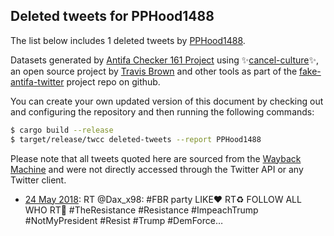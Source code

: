 ## Deleted tweets for PPHood1488

The list below includes 1 deleted tweets by
[PPHood1488](https://twitter.com/PPHood1488).



Datasets generated by [Antifa Checker 161 Project](https://twitter.com/antifacheck161) using ✨[cancel-culture](https://github.com/travisbrown/cancel-culture)✨, an open source project by 
[Travis Brown](https://twitter.com/travisbrown) and other tools as part of the 
[fake-antifa-twitter](https://github.com/antifacheck161/fake-antifa-twitter) project repo on github.

You can create your own updated version of this document by checking out and configuring the
repository and then running the following commands:

```bash
$ cargo build --release
$ target/release/twcc deleted-tweets --report PPHood1488
```

Please note that all tweets quoted here are sourced from the
[Wayback Machine](https://web.archive.org) and were not directly accessed through the Twitter API or
any Twitter client.

* [24 May 2018](https://web.archive.org/web/20180524043912/https://twitter.com/PPHood1488/status/999510100682379265): RT @Dax_x98: #FBR party  LIKE❤  RT♻️  FOLLOW ALL WHO RT🌊  #TheResistance #Resistance #ImpeachTrump #NotMyPresident #Resist #Trump #DemForce… <!--999510100682379265-->
